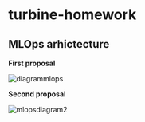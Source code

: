 # turbine-homework

## MLOps arhictecture
__First proposal__

![diagrammlops](https://user-images.githubusercontent.com/57996039/220168455-bc7d9ce6-e8b5-4c77-b1d3-aa015df4fcbb.png)


__Second proposal__


![mlopsdiagram2](https://user-images.githubusercontent.com/57996039/220202657-c1ed1229-56b2-4001-9ce3-5a3447fa0ab8.png)
